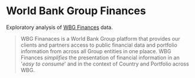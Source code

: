 # World Bank Group Finances

Exploratory analysis of [WBG Finances](https://financesapp.worldbank.org/en/about/) data.

> WBG Finanaces is a World Bank Group platform that provides our clients and partners access to public financial data and portfolio information from across all Group entities in one plaace.
> WBG Finances _*simplifies*_ the presentation of financial information in an '_easy to consume_' and in the context of Country and Portfolio across WBG.